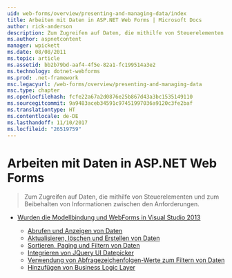 ```yaml
---
uid: web-forms/overview/presenting-and-managing-data/index
title: Arbeiten mit Daten in ASP.NET Web Forms | Microsoft Docs
author: rick-anderson
description: Zum Zugreifen auf Daten, die mithilfe von Steuerelementen und zum Beibehalten von Informationen zwischen den Anforderungen.
ms.author: aspnetcontent
manager: wpickett
ms.date: 08/08/2011
ms.topic: article
ms.assetid: bb2b79bd-aaf4-4f5e-82a1-fc199514a3e2
ms.technology: dotnet-webforms
ms.prod: .net-framework
msc.legacyurl: /web-forms/overview/presenting-and-managing-data
msc.type: chapter
ms.openlocfilehash: fcfe22a67a2d0876e25b867d43a3bc1535149110
ms.sourcegitcommit: 9a9483aceb34591c97451997036a9120c3fe2baf
ms.translationtype: HT
ms.contentlocale: de-DE
ms.lasthandoff: 11/10/2017
ms.locfileid: "26519759"
---
```

<a name="working-with-data-in-aspnet-web-forms"></a>Arbeiten mit Daten in ASP.NET Web Forms
====================
> Zum Zugreifen auf Daten, die mithilfe von Steuerelementen und zum Beibehalten von Informationen zwischen den Anforderungen.


- [Wurden die Modellbindung und WebForms in Visual Studio 2013](model-binding/index.md)

    - [Abrufen und Anzeigen von Daten](model-binding/retrieving-data.md)
    - [Aktualisieren, löschen und Erstellen von Daten](model-binding/updating-deleting-and-creating-data.md)
    - [Sortieren, Paging und Filtern von Daten](model-binding/sorting-paging-and-filtering-data.md)
    - [Integrieren von JQuery UI Datepicker](model-binding/integrating-jquery-ui.md)
    - [Verwendung von Abfragezeichenfolgen-Werte zum Filtern von Daten](model-binding/using-query-string-values-to-retrieve-data.md)
    - [Hinzufügen von Business Logic Layer](model-binding/adding-business-logic-layer.md)

